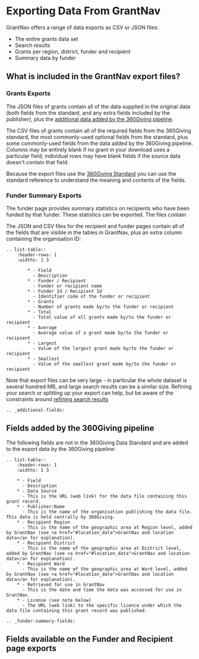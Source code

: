 Exporting Data From GrantNav
============================

GrantNav offers a range of data exports as CSV or JSON files:

* The entire grants data set
* Search results
* Grants per region, district, funder and recipient 
* Summary data by funder 

## What is included in the GrantNav export files?

### Grants Exports

The JSON files of grants contain all of the data supplied in the original data (both fields from the standard, and any extra fields included by the publisher), plus the [additional data added by the 360Giving pipeline](additional-fields). 

The CSV files of grants contain all of the required fields from the 360Giving standard, the most commonly-used optional fields from the standard, plus some commonly-used fields from the data added by the 360Giving pipeline. Columns may be entirely blank if no grant in your download uses a particular field; individual rows may have blank fields if the source data doesn't contain that field. 

Because the export files use the [360Giving Standard](https://standard.threesixtygiving.org/en/latest/) you can use the standard reference to understand the meaning and contents of the fields. 


### Funder Summary Exports

The funder page provides summary statistics on recipients who have been funded by that funder. These statistics can be exported. The files contain 

The JSON and CSV files for the recipient and funder pages contain all of the fields that are visible in the tables in GrantNav, plus an extra column containing the organisation ID:

```eval_rst
.. list-table::
    :header-rows: 1
    :widths: 1 3

        * - Field
          - Description
        * - Funder / Recipient
          - Funder or recipient name
        * - Funder Id / Recipient Id
          - Identifier code of the funder or recipient
        * - Grants
          - Number of grants made by/to the funder or recipient
        * - Total
          - Total value of all grants made by/to the funder or recipient
        * - Average
          - Average value of a grant made by/to the funder or recipient
        * - Largest
          - Value of the largest grant made by/to the funder or recipient
        * - Smallest
          - Value of the smallest grant made by/to the funder or recipient

```


Note that export files can be very large - in particular the whole dataset is several hundred MB, and large search results can be a similar size. Refining your search or splitting up your export can help, but be aware of the constraints around [refining search results](refining-results)


```eval_rst
.. _additional-fields:
```

## Fields added by the 360Giving pipeline

The following fields are not in the 360Giving Data Standard and are added to the export data by the 360Giving pipeline:


```eval_rst
.. list-table::
    :header-rows: 1
    :widths: 1 3

    * - Field
      - Description
    * - Data Source
      - This is the URL (web link) for the data file containing this grant record.
    * - Publisher:Name
      - This is the name of the organisation publishing the data file. This data is held centrally by 360Giving.
    * - Recipient Region
      - This is the name of the geographic area at Region level, added by GrantNav (see <a href="#location_data">GrantNav and location data</a> for explanation).
    * - Recipient District
      - This is the name of the geographic area at District level, added by GrantNav (see <a href="#location_data">GrantNav and location data</a> for explanation).
    * - Recipient Ward
      - This is the name of the geographic area at Ward level, added by GrantNav (see <a href="#location_data">GrantNav and location data</a> for explanation).
    * - Retrieved for use in GrantNav
      - This is the date and time the data was accessed for use in GrantNav.
    * - License (see note below)
      - The URL (web link) to the specific licence under which the data file containing this grant record was published.

```

```eval_rst
.. _funder-summary-fields:
```

## Fields available on the Funder and Recipient page exports



